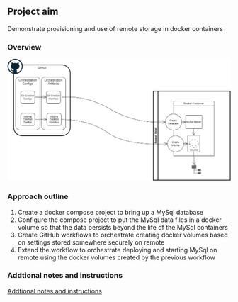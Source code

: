 ## Project aim
Demonstrate provisioning and use of remote storage in docker containers

### Overview
![overview](docs/diagrams/images/01-overview.png)

### Approach outline
1. Create a docker compose project to bring up a MySql database
2. Configure the compose project to put the MySql data files in a docker volume so that the data persists beyond the life of the MySql containers
3. Create GitHub workflows to orchestrate creating docker volumes based on settings stored somewhere securely on remote
4. Extend the workflow to orchestrate deploying and starting MySql on remote using the docker volumes created by the previous workflow


### Addtional notes and instructions
[Addtional notes and instructions](https://github.com/mp30028/tryout-storage-mgmt/blob/main/docs/notes.md)
